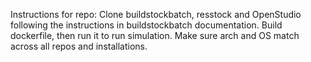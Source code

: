 Instructions for repo:
Clone buildstockbatch, resstock and OpenStudio following the instructions in buildstockbatch documentation.
Build dockerfile, then run it to run simulation. Make sure arch and OS match across all repos and installations.
